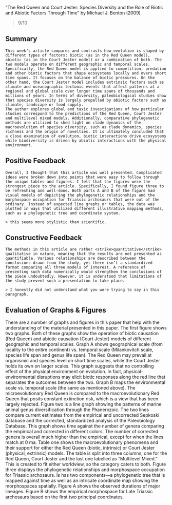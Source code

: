 “The Red Queen and Court Jester: Species Diversity and the Role of Biotic and Abiotic Factors Through Time” by Michael  J. Benton (2009)

> 9/10

## Summary 
	This week’s article compares and contrasts how evolution is shaped by different types of factors: biotic (as in the Red Queen model), abiotic (as in the Court Jester model) or a combination of both. The two models operate on different geographic and temporal scales. Specifically, the Red Queen model is applied to competition, predation and other biotic factors that shape ecosystems locally and overs short time spans. It focuses on the balance of biotic pressures. On the other hand, the Court Jester model includes extrinsic factors such as climate and oceanographic tectonic events that affect patterns at a regional and global scale over longer time spans of thousands and millions of years. In terms of diversity, paleobiological studies show that species diversity is largely propelled by abiotic factors such as climate, landscape or food supply. 
	The author explores global and taxic investigations of how particular studies correspond to the predictions of the Red Queen, Court Jester and multilevel mixed models. Additionally, comparative phylogenetic methods are utilized to shed light on clade dynamics of the macroevolution of species diversity, such as clade dynamics, species richness and the origin of novelties. It is ultimately concluded that a close examination of evolution, biotic interactions drive ecosystems while biodiversity is driven by abiotic interactions with the physical environment. 
## Positive Feedback
	Overall, I thought that this article was well presented. Complicated ideas were broken down into points that were easy to follow through the unique tables and figures. I felt that the figures were the strongest piece to the article. Specifically, I found figure three to be refreshing and well-done. Both parts A and B of the figure had visual models of depicting the phylogenetic relationships and the morphospace occupation for Triassic archosaurs that were out of the ordinary. Instead of expected line graphs or tables, the data was plotted in ways that utilized different illustrative mapping methods, such as a phylogenetic tree and coordinate system.  
	
	> this seems more stylistic than scientific.

## Constructive Feedback
	The methods in this article are rather <strike>quantitative</strike> qualitative in nature, meaning that the results are not presented as quantifiable. Various relationships are described between the conclusions drawn from the study, yet there isn’t a standardized format comparing all three models of interest. A reference of presenting such data numerically would strengthen the conclusions of the piece undoubtedly. However, it is understood that limitations of the study prevent such a presentation to take place.
	
	> I honestly did not understand what you were trying to say in this paragraph.

## Evaluation of Graphs & Figures 
There are a number of graphs and figures in this paper that help with the understanding of the material presented in this paper. The first figure shows two graphs. Both of these graphs show the operation of biotic causation (Red Queen) and abiotic causation (Court Jester) models of different geographic and temporal scales. Graph A shows geographical scale (from locality to the entire continent) vs. temporal scale (Milankovitch scale, species life span and genus life span). The Red Queen may prevail at organismic and species level on short time scales, while the Court Jester holds its own on larger scales. This graph suggests that no controlling effect of the physical environment on evolution. In fact, physical-environmental disruptions may elicit biotic responses along the red line that separates the outcomes between the two. Graph B maps the environmental scale vs. temporal scale (the same as mentioned above). The microevolutionary Red Queen is compared to the macroevolutionary Red Queen that posits constant extinction risk, which is a view that has been largely rejected. 
Figure two is a line graph showing the patterns of marine animal genus diversification through the Phanerozoic. The two lines compare current estimates from the empirical and uncorrected Sepkoski database and the corrected, standardized analysis of the Paleobiology Database. This graph shows time against the number of genera comparing the empirical and corrected in different colors. The number of corrected genera is overall much higher than the empirical, except for when the lines match at 0 ma. 
Table one shows the macroevolutionary phenomena and their support for either the Red Queen (biotic, intrinsic) or Court Jester (physical, extrinsic) models. The table is split into three columns, one for the Red Queen, Court Jester and the last one labelled as “Multilevel Mixed.” This is created to fit either worldview, so the category caters to both. 
Figure three displays the phylogenetic relationships and morphospace occupation for Triassic archosaurs. Is has two components—a phylogenetic tree that is mapped against time as well as an intricate coordinate map showing the morphospaces spatially. Figure A shows the observed durations of major lineages. Figure B shows the empirical morphospace for Late Triassic archosaurs based on the first two principal coordinates. 

